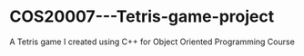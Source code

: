 # COS20007---Tetris-game-project
A Tetris game I created using C++ for Object Oriented Programming Course
